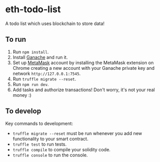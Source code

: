 # eth-todo-list
A todo list which uses blockchain to store data!

## To run
1. Run `npm install`.
2. Install [Ganache](https://www.trufflesuite.com/ganache) and run it.
3. Set up [MetaMask](https://metamask.io/download.html) account by installing the MetaMask extension on Chrome creating a new account with your Ganache private key and network `http://127.0.0.1:7545`.
4. Run `truffle migrate --reset`.
5. Run `npm run dev`.
6. Add tasks and authorize transactions! Don't worry, it's not your real money :)

## To develop
Key commands to development:
- `truffle migrate --reset` must be run whenever you add new functionality to your smart contract.
- `truffle test` to run tests.
- `truffle compile` to compile your solidity code.
- `truffle console` to run the console.
